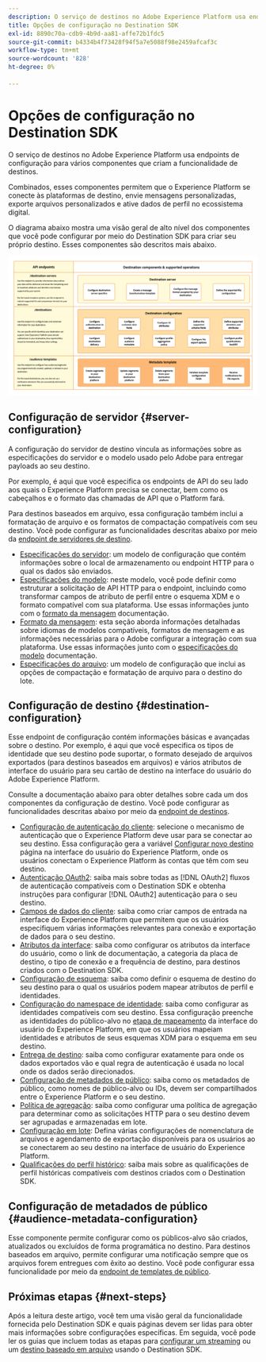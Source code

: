 ```yaml
---
description: O serviço de destinos no Adobe Experience Platform usa endpoints de configuração para vários componentes que criam a funcionalidade de destinos. Saiba como esses componentes combinados permitem que o Experience Platform se conecte a parceiros de destino, envie mensagens personalizadas e ative dados de perfil no ecossistema digital.
title: Opções de configuração no Destination SDK
exl-id: 8890c70a-cdb9-4b9d-aa81-affe72b1fdc5
source-git-commit: b4334b4f73428f94f5a7e5088f98e2459afcaf3c
workflow-type: tm+mt
source-wordcount: '828'
ht-degree: 0%

---
```


# Opções de configuração no Destination SDK

O serviço de destinos no Adobe Experience Platform usa endpoints de configuração para vários componentes que criam a funcionalidade de destinos.

Combinados, esses componentes permitem que o Experience Platform se conecte às plataformas de destino, envie mensagens personalizadas, exporte arquivos personalizados e ative dados de perfil no ecossistema digital.

O diagrama abaixo mostra uma visão geral de alto nível dos componentes que você pode configurar por meio do Destination SDK para criar seu próprio destino. Esses componentes são descritos mais abaixo.

![Diagrama mostrando os componentes do Destination SDK, endpoints de configuração e as operações suportadas por eles.](../assets/functionality/destination-sdk-components-diagram.png)

## Configuração de servidor {#server-configuration}

A configuração do servidor de destino vincula as informações sobre as especificações do servidor e o modelo usado pelo Adobe para entregar payloads ao seu destino.

Por exemplo, é aqui que você especifica os endpoints de API do seu lado aos quais o Experience Platform precisa se conectar, bem como os cabeçalhos e o formato das chamadas de API que o Platform fará.

Para destinos baseados em arquivo, essa configuração também inclui a formatação de arquivo e os formatos de compactação compatíveis com seu destino. Você pode configurar as funcionalidades descritas abaixo por meio da [endpoint de servidores de destino](../authoring-api/destination-server/create-destination-server.md).

* [Especificações do servidor](destination-server/server-specs.md): um modelo de configuração que contém informações sobre o local de armazenamento ou endpoint HTTP para o qual os dados são enviados.
* [Especificações do modelo](destination-server/templating-specs.md): neste modelo, você pode definir como estruturar a solicitação de API HTTP para o endpoint, incluindo como transformar campos de atributo de perfil entre o esquema XDM e o formato compatível com sua plataforma. Use essas informações junto com o [formato da mensagem](destination-server/message-format.md) documentação.
* [Formato da mensagem](destination-server/message-format.md): esta seção aborda informações detalhadas sobre idiomas de modelos compatíveis, formatos de mensagem e as informações necessárias para o Adobe configurar a integração com sua plataforma. Use essas informações junto com o [especificações do modelo](destination-server/templating-specs.md) documentação.
* [Especificações do arquivo](destination-server/file-formatting.md): um modelo de configuração que inclui as opções de compactação e formatação de arquivo para o destino do lote.

## Configuração de destino {#destination-configuration}

Esse endpoint de configuração contém informações básicas e avançadas sobre o destino. Por exemplo, é aqui que você especifica os tipos de identidade que seu destino pode suportar, o formato desejado de arquivos exportados (para destinos baseados em arquivos) e vários atributos de interface do usuário para seu cartão de destino na interface do usuário do Adobe Experience Platform.

Consulte a documentação abaixo para obter detalhes sobre cada um dos componentes da configuração de destino. Você pode configurar as funcionalidades descritas abaixo por meio da [endpoint de destinos](../authoring-api/destination-configuration/create-destination-configuration.md).

* [Configuração de autenticação do cliente](destination-configuration/customer-authentication.md): selecione o mecanismo de autenticação que o Experience Platform deve usar para se conectar ao seu destino. Essa configuração gera a variável [Configurar novo destino](../../ui/connect-destination.md) página na interface do usuário do Experience Platform, onde os usuários conectam o Experience Platform às contas que têm com seu destino.
* [Autenticação OAuth2](destination-configuration/oauth2-authentication.md): saiba mais sobre todas as [!DNL OAuth2] fluxos de autenticação compatíveis com o Destination SDK e obtenha instruções para configurar [!DNL OAuth2] autenticação para o seu destino.
* [Campos de dados do cliente](destination-configuration/customer-data-fields.md): saiba como criar campos de entrada na interface do Experience Platform que permitem que os usuários especifiquem várias informações relevantes para conexão e exportação de dados para o seu destino.
* [Atributos da interface](destination-configuration/ui-attributes.md): saiba como configurar os atributos da interface do usuário, como o link de documentação, a categoria da placa de destino, o tipo de conexão e a frequência de destino, para destinos criados com o Destination SDK.
* [Configuração de esquema](destination-configuration/schema-configuration.md): saiba como definir o esquema de destino do seu destino para o qual os usuários podem mapear atributos de perfil e identidades.
* [Configuração do namespace de identidade](destination-configuration/identity-namespace-configuration.md): saiba como configurar as identidades compatíveis com seu destino. Essa configuração preenche as identidades do público-alvo no [etapa de mapeamento](../../ui/activate-segment-streaming-destinations.md#mapping) da interface do usuário do Experience Platform, em que os usuários mapeiam identidades e atributos de seus esquemas XDM para o esquema em seu destino.
* [Entrega de destino](destination-configuration/destination-delivery.md): saiba como configurar exatamente para onde os dados exportados vão e qual regra de autenticação é usada no local onde os dados serão direcionados.
* [Configuração de metadados de público](destination-configuration/audience-metadata-configuration.md): saiba como os metadados de público, como nomes de público-alvo ou IDs, devem ser compartilhados entre o Experience Platform e o seu destino.
* [Política de agregação](destination-configuration/aggregation-policy.md): saiba como configurar uma política de agregação para determinar como as solicitações HTTP para o seu destino devem ser agrupadas e armazenadas em lote.
* [Configuração em lote](destination-configuration/batch-configuration.md): Defina várias configurações de nomenclatura de arquivos e agendamento de exportação disponíveis para os usuários ao se conectarem ao seu destino na interface de usuário do Experience Platform.
* [Qualificações do perfil histórico](destination-configuration/historical-profile-qualifications.md): saiba mais sobre as qualificações de perfil históricas compatíveis com destinos criados com o Destination SDK.

## Configuração de metadados de público {#audience-metadata-configuration}

Esse componente permite configurar como os públicos-alvo são criados, atualizados ou excluídos de forma programática no destino. Para destinos baseados em arquivo, permite configurar uma notificação sempre que os arquivos forem entregues com êxito ao destino. Você pode configurar essa funcionalidade por meio da [endpoint de templates de público](../metadata-api/create-audience-template.md).

## Próximas etapas {#next-steps}

Após a leitura deste artigo, você tem uma visão geral da funcionalidade fornecida pelo Destination SDK e quais páginas devem ser lidas para obter mais informações sobre configurações específicas. Em seguida, você pode ler os guias que incluem todas as etapas para [configurar um streaming](../guides/configure-destination-instructions.md) ou um [destino baseado em arquivo](../guides/configure-file-based-destination-instructions.md) usando o Destination SDK.
